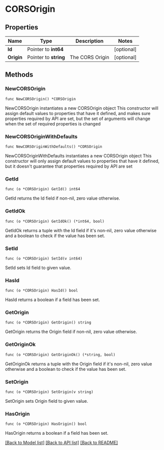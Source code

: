 # CORSOrigin

## Properties

Name | Type | Description | Notes
------------ | ------------- | ------------- | -------------
**Id** | Pointer to **int64** |  | [optional] 
**Origin** | Pointer to **string** | The CORS Origin | [optional] 

## Methods

### NewCORSOrigin

`func NewCORSOrigin() *CORSOrigin`

NewCORSOrigin instantiates a new CORSOrigin object
This constructor will assign default values to properties that have it defined,
and makes sure properties required by API are set, but the set of arguments
will change when the set of required properties is changed

### NewCORSOriginWithDefaults

`func NewCORSOriginWithDefaults() *CORSOrigin`

NewCORSOriginWithDefaults instantiates a new CORSOrigin object
This constructor will only assign default values to properties that have it defined,
but it doesn't guarantee that properties required by API are set

### GetId

`func (o *CORSOrigin) GetId() int64`

GetId returns the Id field if non-nil, zero value otherwise.

### GetIdOk

`func (o *CORSOrigin) GetIdOk() (*int64, bool)`

GetIdOk returns a tuple with the Id field if it's non-nil, zero value otherwise
and a boolean to check if the value has been set.

### SetId

`func (o *CORSOrigin) SetId(v int64)`

SetId sets Id field to given value.

### HasId

`func (o *CORSOrigin) HasId() bool`

HasId returns a boolean if a field has been set.

### GetOrigin

`func (o *CORSOrigin) GetOrigin() string`

GetOrigin returns the Origin field if non-nil, zero value otherwise.

### GetOriginOk

`func (o *CORSOrigin) GetOriginOk() (*string, bool)`

GetOriginOk returns a tuple with the Origin field if it's non-nil, zero value otherwise
and a boolean to check if the value has been set.

### SetOrigin

`func (o *CORSOrigin) SetOrigin(v string)`

SetOrigin sets Origin field to given value.

### HasOrigin

`func (o *CORSOrigin) HasOrigin() bool`

HasOrigin returns a boolean if a field has been set.


[[Back to Model list]](../README.md#documentation-for-models) [[Back to API list]](../README.md#documentation-for-api-endpoints) [[Back to README]](../README.md)


